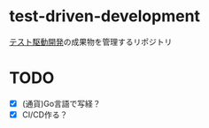 # test-driven-development
[テスト駆動開発](https://www.amazon.co.jp/%E3%83%86%E3%82%B9%E3%83%88%E9%A7%86%E5%8B%95%E9%96%8B%E7%99%BA-Kent-Beck/dp/4274217884)の成果物を管理するリポジトリ

# TODO
- [x] (通貨)Go言語で写経？
- [x] CI/CD作る？
